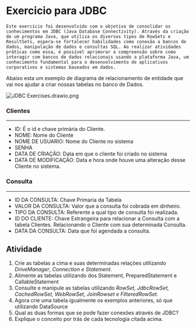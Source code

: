 # Exercicio para JDBC

    Este exercício foi desenvolvido com o objetivo de consolidar os conhecimentos em JDBC (Java Database Connectivity). Através da criação de um programa Java, que utiliza os diversos tipos de RowSets e ResultSets, espera-se fortalecer habilidades como conexão a bancos de dados, manipulação de dados e consultas SQL. Ao realizar atividades práticas como essa, é possível aprimorar a compreensão sobre como interagir com bancos de dados relacionais usando a plataforma Java, um conhecimento fundamental para o desenvolvimento de aplicativos corporativos e sistemas baseados em dados.

Abaixo esta um exemplo de diagrama de relacionamento de entidade que vai nos ajudar a criar nossas tabelas no banco de Dados.

![JDBC Exercises.drawio.png](https://prod-files-secure.s3.us-west-2.amazonaws.com/c78c9d7f-3e13-414a-8ac4-526505a24f1f/0cfb4b08-2145-4e01-88ab-2f70e1e3ae99/JDBC_Exercises.drawio.png)

### Clientes

---

- ID: É o id e chave primária do Cliente.
- NOME: Nome do Cliente
- NOME DE USUARIO: Nome do Cliente no sistema
- SENHA
- DATA DE CRIAÇÃO: Data em que o cliente foi criado no sistema
- DATA DE MODIFICAÇÃO: Data e hora onde houve uma alteração desse Cliente no sistema.

### Consulta

---

- ID DA CONSULTA: Chave Primaria da Tabela
- VALOR DA CONSULTA: Valor que a consulta foi cobrada em dinheiro.
- TIPO DA CONSULTA: Referente a qual tipo de consulta foi realizada.
- ID DO CLIENTE: Chave Estrangeira para relacionar a Consulta com a tabela Clientes. Relacionando o Cliente com sua determinada Consulta.
- DATA DA CONSULTA: Data que foi agendada a consulta.

## Atividade

1. Crie as tabelas a cima e suas determinadas relações utilizando *DriveManager*, *Connection e Statement.*
2. Alimente as tabelas utilizando dos Statement, PreparedStatement e CallableStatement
3. Consulte e manipule as tabelas utilizando *RowSet, JdbcRowSet, CachedRowSet, WebRowSet, JoinRowset e FilteredRowSet.*
4. Agora crie uma tabela igualmente os exemplos anteriores, só que utilizando DataSource
5. Qual as duas formas que se pode fazer conexões através de JDBC?
6. Explique o conceito por trás de cada tecnologia citada acima.
